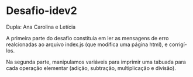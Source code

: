 <h1>Desafio-idev2</h1>

<p>Dupla: Ana Carolina e Letícia</p>

<p> 
    A primeira parte do desafio constituia em ler as mensagens de erro realcionadas ao arquivo index.js
    (que modifica uma página html), e corrigí-los.
</p>
<p>
    Na segunda parte, manipulamos variáveis para imprimir uma tabuada para cada operação elementar
    (adição, subtração, multiplicação e divisão).
</p>

<a href=" https://acarolinapassos.github.io/Desafio-idev2/"/>
